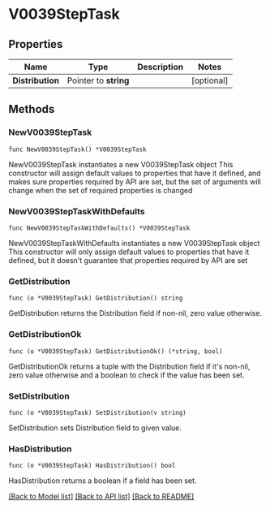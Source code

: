 # V0039StepTask

## Properties

Name | Type | Description | Notes
------------ | ------------- | ------------- | -------------
**Distribution** | Pointer to **string** |  | [optional] 

## Methods

### NewV0039StepTask

`func NewV0039StepTask() *V0039StepTask`

NewV0039StepTask instantiates a new V0039StepTask object
This constructor will assign default values to properties that have it defined,
and makes sure properties required by API are set, but the set of arguments
will change when the set of required properties is changed

### NewV0039StepTaskWithDefaults

`func NewV0039StepTaskWithDefaults() *V0039StepTask`

NewV0039StepTaskWithDefaults instantiates a new V0039StepTask object
This constructor will only assign default values to properties that have it defined,
but it doesn't guarantee that properties required by API are set

### GetDistribution

`func (o *V0039StepTask) GetDistribution() string`

GetDistribution returns the Distribution field if non-nil, zero value otherwise.

### GetDistributionOk

`func (o *V0039StepTask) GetDistributionOk() (*string, bool)`

GetDistributionOk returns a tuple with the Distribution field if it's non-nil, zero value otherwise
and a boolean to check if the value has been set.

### SetDistribution

`func (o *V0039StepTask) SetDistribution(v string)`

SetDistribution sets Distribution field to given value.

### HasDistribution

`func (o *V0039StepTask) HasDistribution() bool`

HasDistribution returns a boolean if a field has been set.


[[Back to Model list]](../README.md#documentation-for-models) [[Back to API list]](../README.md#documentation-for-api-endpoints) [[Back to README]](../README.md)


